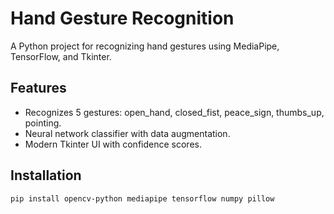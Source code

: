 # Hand Gesture Recognition

A Python project for recognizing hand gestures using MediaPipe, TensorFlow, and Tkinter.

## Features
- Recognizes 5 gestures: open_hand, closed_fist, peace_sign, thumbs_up, pointing.
- Neural network classifier with data augmentation.
- Modern Tkinter UI with confidence scores.

## Installation
```bash
pip install opencv-python mediapipe tensorflow numpy pillow 